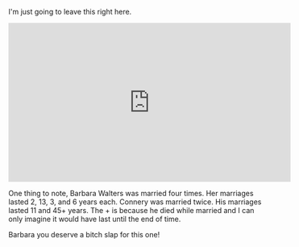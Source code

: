 [//]: # (Sean Connery is the Fucking MAN!)

I'm just going to leave this right here.

<iframe width="560" height="315" src="https://www.youtube-nocookie.com/embed/oi6i2ACRN7A" frameborder="0" allow="accelerometer; autoplay; clipboard-write; encrypted-media; gyroscope; picture-in-picture" allowfullscreen></iframe>

One thing to note, Barbara Walters was married four times. Her marriages lasted 2, 13, 3, and 6 years each. Connery was married twice. His marriages lasted 11 and 45+ years. The + is because he died while married and I can only imagine it would have last until the end of time.

Barbara you deserve a bitch slap for this one!
